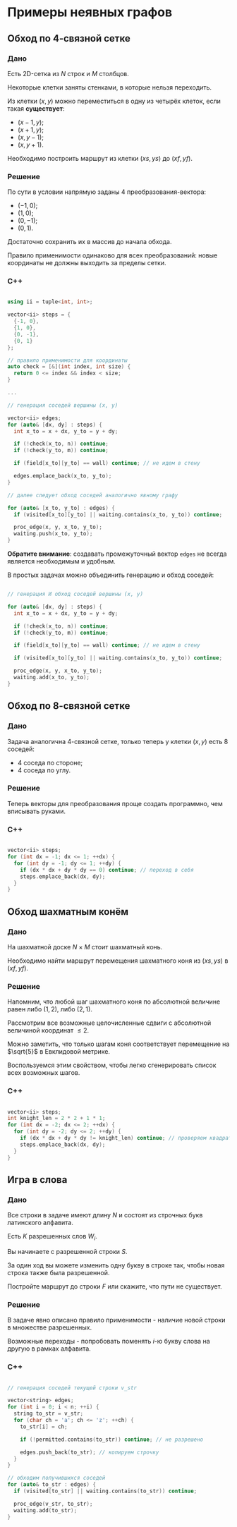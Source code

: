 # Примеры неявных графов

## Обход по 4-связной сетке

### Дано

Есть 2D-сетка из $N$ строк и $M$ столбцов.

Некоторые клетки заняты стенками, в которые нельзя переходить.

Из клетки $(x, y)$ можно переместиться в одну из четырёх клеток, если такая **существует**:

- $(x - 1, y)$;
- $(x + 1, y)$;
- $(x, y - 1)$;
- $(x, y + 1)$.

Необходимо построить маршрут из клетки $(xs, ys)$ до $(xf, yf)$.

### Решение

По сути в условии напрямую заданы 4 преобразования-вектора:

- $(-1, 0)$;
- $(1, 0)$;
- $(0, -1)$;
- $(0, 1)$.

Достаточно сохранить их в массив до начала обхода.

Правило применимости одинаково для всех преобразований: новые координаты не должны выходить за пределы сетки.

### C++

```cpp

using ii = tuple<int, int>;

vector<ii> steps = {
  {-1, 0},
  {1, 0},
  {0, -1},
  {0, 1}
};

// правило применимости для координаты
auto check = [&](int index, int size) {
  return 0 <= index && index < size;
}

...

// генерация соседей вершины (x, y)

vector<ii> edges;
for (auto& [dx, dy] : steps) {
  int x_to = x + dx, y_to = y + dy;

  if (!check(x_to, n)) continue;
  if (!check(y_to, m)) continue;

  if (field[x_to][y_to] == wall) continue; // не идем в стену

  edges.emplace_back(x_to, y_to);
}

// далее следует обход соседей аналогично явному графу

for (auto& [x_to, y_to] : edges) {
  if (visited[x_to][y_to] || waiting.contains(x_to, y_to)) continue;

  proc_edge(x, y, x_to, y_to);
  waiting.push(x_to, y_to);
}
```

**Обратите внимание**: создавать промежуточный вектор `edges` не всегда является необходимым и удобным.

В простых задачах можно объединить генерацию и обход соседей:

```cpp

// генерация И обход соседей вершины (x, y)

for (auto& [dx, dy] : steps) {
  int x_to = x + dx, y_to = y + dy;

  if (!check(x_to, n)) continue;
  if (!check(y_to, m)) continue;

  if (field[x_to][y_to] == wall) continue; // не идем в стену

  if (visited[x_to][y_to] || waiting.contains(x_to, y_to)) continue;

  proc_edge(x, y, x_to, y_to);
  waiting.add(x_to, y_to);
}
```

## Обход по 8-связной сетке

### Дано 

Задача аналогична 4-связной сетке, только теперь у клетки $(x, y)$ есть 8 соседей:

- 4 соседа по стороне;
- 4 соседа по углу.

### Решение

Теперь векторы для преобразования проще создать программно, чем вписывать руками.

### C++

```cpp

vector<ii> steps;
for (int dx = -1; dx <= 1; ++dx) {
  for (int dy = -1; dy <= 1; ++dy) {
    if (dx * dx + dy * dy == 0) continue; // переход в себя
    steps.emplace_back(dx, dy);
  }
}

```

## Обход шахматным конём

### Дано

На шахматной доске $N \times M$ стоит шахматный конь.

Необходимо найти маршрут перемещения шахматного коня из $(xs, ys)$ в $(xf, yf)$.

### Решение

Напомним, что любой шаг шахматного коня по абсолютной величине равен либо $(1, 2)$, либо $(2, 1)$.

Рассмотрим все возможные целочисленные сдвиги с абсолютной величиной координат $\le 2$.

Можно заметить, что только шагам коня соответствует перемещение на $\sqrt{5}$ в Евклидовой метрике.

Воспользуемся этим свойством, чтобы легко сгенерировать список всех возможных шагов.

### C++

```cpp

vector<ii> steps;
int knight_len = 2 * 2 + 1 * 1;
for (int dx = -2; dx <= 2; ++dx) {
  for (int dy = -2; dy <= 2; ++dy) {
    if (dx * dx + dy * dy != knight_len) continue; // проверяем квадрат перемещения
    steps.emplace_back(dx, dy);
  }
}

```

## Игра в слова

### Дано

Все строки в задаче имеют длину $N$ и состоят из строчных букв латинского алфавита.

Есть $K$ разрешенных слов $W_i$.

Вы начинаете с разрешенной строки $S$.

За один ход вы можете изменить одну букву в строке так, чтобы новая строка также была разрешенной.

Постройте маршрут до строки $F$ или скажите, что пути не существует.

### Решение

В задаче явно описано правило применимости - наличие новой строки в множестве разрешенных.

Возможные переходы - попробовать поменять $i$-ю букву слова на другую в рамках алфавита.

### C++

```cpp

// генерация соседей текущей строки v_str

vector<string> edges;
for (int i = 0; i < n; ++i) {
  string to_str = v_str;
  for (char ch = 'a'; ch <= 'z'; ++ch) {
    to_str[i] = ch;

    if (!permitted.contains(to_str)) continue; // не разрешено

    edges.push_back(to_str); // копируем строчку
  }
}

// обходим получившихся соседей
for (auto& to_str : edges) {
  if (visited[to_str] || waiting.contains(to_str)) continue;

  proc_edge(v_str, to_str);
  waiting.add(to_str);
}
```
